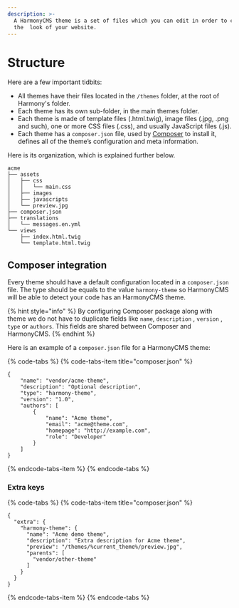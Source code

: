 ```yaml
---
description: >-
  A HarmonyCMS theme is a set of files which you can edit in order to change
  the  look of your website.
---
```


# Structure

Here are a few important tidbits:

* All themes have their files located in the `/themes` folder, at the root of Harmony's folder.
* Each theme has its own sub-folder, in the main themes folder.
* Each theme is made of template files \(.html.twig\), image files \(.jpg, .png and such\), one or more CSS files \(.css\), and usually JavaScript files \(.js\).
* Each theme has a `composer.json` file, used by [Composer](https://getcomposer.org) to install it, defines all of the theme’s configuration and meta information.

Here is its organization, which is explained further below.

```text
acme
├── assets
│   ├── css
│   │   └── main.css
│   ├── images
│   ├── javascripts
│   └── preview.jpg
├── composer.json
├── translations
│   └── messages.en.yml
└── views
    ├── index.html.twig
    └── template.html.twig
```

## Composer integration

Every theme should have a default configuration located in a `composer.json` file. The type should be equals to the value `harmony-theme` so HarmonyCMS will be able to detect your code has an HarmonyCMS theme.

{% hint style="info" %}
By configuring Composer package along with theme we do not have to duplicate fields like `name`, `description` , `version` , `type` or `authors`. This fields are shared between Composer and HarmonyCMS.
{% endhint %}

Here is an example of a `composer.json` file for a HarmonyCMS theme:

{% code-tabs %}
{% code-tabs-item title="composer.json" %}
```text
{
    "name": "vendor/acme-theme",
    "description": "Optional description",
    "type": "harmony-theme",
    "version": "1.0",
    "authors": [
        {
            "name": "Acme theme",
            "email": "acme@theme.com",
            "homepage": "http://example.com",
            "role": "Developer"
        }
    ]
}
```
{% endcode-tabs-item %}
{% endcode-tabs %}

### Extra keys

{% code-tabs %}
{% code-tabs-item title="composer.json" %}
```text
{
  "extra": {
    "harmony-theme": {
      "name": "Acme demo theme",
      "description": "Extra description for Acme theme",
      "preview": "/themes/%current_theme%/preview.jpg",
      "parents": [
        "vendor/other-theme"
      ]
    }
  }
}
```
{% endcode-tabs-item %}
{% endcode-tabs %}

